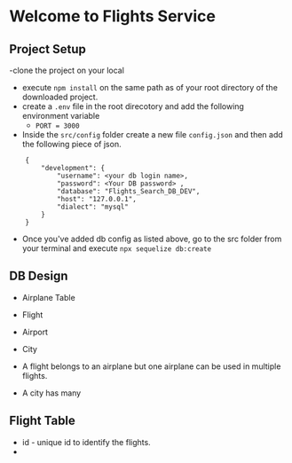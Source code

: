 # Welcome to Flights Service

## Project Setup
 -clone the project on your local 
 - execute `npm install` on the same path as of your root directory of the downloaded project.
 - create a `.env` file in the root direcotory and add the following environment variable
    - `PORT = 3000`
 - Inside the `src/config` folder create a new file `config.json` and then add the following piece of json.

```
    {
        "development": {
            "username": <your db login name>,
            "password": <Your DB password> ,
            "database": "Flights_Search_DB_DEV",
            "host": "127.0.0.1",
            "dialect": "mysql"
        }
    }
```
 - Once you've added db config as listed above, go to the src folder from your terminal and execute `npx sequelize db:create`


## DB Design
  - Airplane Table
  - Flight 
  - Airport
  - City

  - A flight belongs to an airplane but one airplane can be used in multiple flights.

  - A city has many 


## Flight Table 
 - id - unique id to identify the flights.
 - 